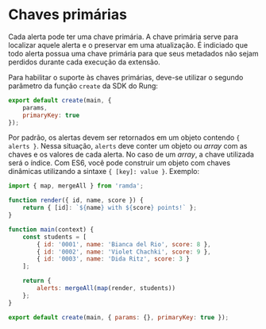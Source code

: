 # Chaves primárias

Cada alerta pode ter uma chave primária. A chave primária serve para localizar
aquele alerta e o preservar em uma atualização. É indiciado que todo alerta
possua uma chave primária para que seus metadados não sejam perdidos durante
cada execução da extensão.

Para habilitar o suporte às chaves primárias, deve-se utilizar o segundo
parâmetro da função ``create`` da SDK do Rung:

```js
export default create(main, {
    params,
    primaryKey: true
});
```

Por padrão, os alertas devem ser retornados em um objeto contendo
``{ alerts }``. Nessa situação, ``alerts`` deve conter um objeto ou *array*
com as chaves e os valores de cada alerta. No caso de um *array*, a chave
utilizada será o índice. Com ES6, você pode construir um objeto com chaves
dinâmicas utilizando a sintaxe ``{ [key]: value }``. Exemplo:

``` js
import { map, mergeAll } from 'ramda';

function render({ id, name, score }) {
    return { [id]: `${name} with ${score} points!` };
}

function main(context) {
    const students = [
        { id: '0001', name: 'Bianca del Rio', score: 8 },
        { id: '0002', name: 'Violet Chachki', score: 9 },
        { id: '0003', name: 'Dida Ritz', score: 3 }
    ];

    return {
        alerts: mergeAll(map(render, students))
    };
}

export default create(main, { params: {}, primaryKey: true });
```